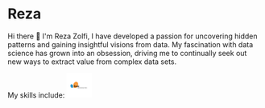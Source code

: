 # Reza
Hi there 👋 I'm Reza Zolfi,
I have developed a passion for uncovering hidden patterns and gaining insightful visions from data. My fascination with data science has grown into an obsession, driving me to continually seek out new ways to extract value from complex data sets.

My skills include:
<img src="https://github.com/scikit-learn/scikit-learn/blob/main/doc/logos/scikit-learn-logo.svg" width="50" height="50" alt="scikit-learn logo">
